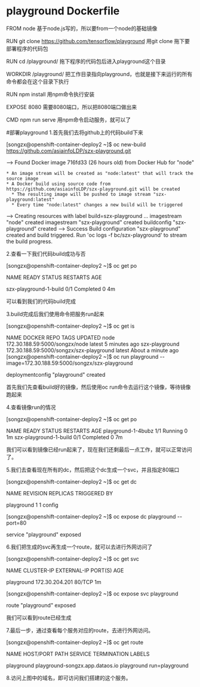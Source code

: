 # playground  Dockerfile
FROM node                                                      基于node.js写的，所以要from一个node的基础镜像

RUN  git clone https://github.com/tensorflow/playground        用git clone 拖下要部署程序的代码包

RUN  cd /playground/                                           拖下程序的代码包后进入playground这个目录

WORKDIR /playground/                                        把工作目录指向playground，也就是接下来运行的所有命令都会在这个目录下执行

RUN  npm install                                               用npm命令执行安装  

EXPOSE  8080                                                   需要8080端口，所以把8080端口做出来   

CMD npm run serve                                              用npm命令启动服务，就可以了 

#部署playground
1.首先我们去将github上的代码build下来

 [songzx@openshift-container-deploy2 ~]$ oc new-build https://github.com/asiainfoLDP/szx-playground.git


--> Found Docker image 716fd33 (26 hours old) from Docker Hub for "node"

    * An image stream will be created as "node:latest" that will track the source image
    * A Docker build using source code from https://github.com/asiainfoLDP/szx-playground.git will be created
      * The resulting image will be pushed to image stream "szx-playground:latest"
      * Every time "node:latest" changes a new build will be triggered

--> Creating resources with label build=szx-playground ...
    imagestream "node" created
    imagestream "szx-playground" created
    buildconfig "szx-playground" created
--> Success
    Build configuration "szx-playground" created and build triggered.
    Run 'oc logs -f bc/szx-playground' to stream the build progress.
    
    
    
    
    


2.查看一下我们代码build成功与否

[songzx@openshift-container-deploy2 ~]$ oc get po

NAME                     READY     STATUS      RESTARTS   AGE

szx-playground-1-build   0/1       Completed   0          4m

可以看到我们的代码build完成





3.build完成后我们使用命令把服务run起来

[songzx@openshift-container-deploy2 ~]$ oc get is

NAME             DOCKER REPO                                TAGS      UPDATED
node             172.30.188.59:5000/songzx/node             latest    5 minutes ago
szx-playground   172.30.188.59:5000/songzx/szx-playground   latest    About a minute ago
[songzx@openshift-container-deploy2 ~]$ oc run playground --image=172.30.188.59:5000/songzx/szx-playground

deploymentconfig "playground" created


首先我们先查看build好的镜像，然后使用oc run命令去运行这个镜像，等待镜像跑起来







4.查看镜像run的情况

[songzx@openshift-container-deploy2 ~]$ oc get po

NAME                     READY     STATUS      RESTARTS   AGE
playground-1-4bubz       1/1       Running     0          1m
szx-playground-1-build   0/1       Completed   0          7m


我们可以看到镜像已经run起来了，现在我们还剩最后一点工作，就可以正常访问了。








5.我们去查看现在所有的dc，然后把这个dc生成一个svc，并且指定80端口

[songzx@openshift-container-deploy2 ~]$ oc get dc

NAME         REVISION   REPLICAS   TRIGGERED BY

playground    1          1          config

[songzx@openshift-container-deploy2 ~]$ oc expose dc playground --port=80

service "playground" exposed







6.我们把生成的svc再生成一个route，就可以去进行外网访问了

[songzx@openshift-container-deploy2 ~]$ oc get svc

NAME         CLUSTER-IP       EXTERNAL-IP   PORT(S)   AGE

playground   172.30.204.201   <none>        80/TCP    1m

[songzx@openshift-container-deploy2 ~]$ oc expose svc playground

route "playground" exposed

我们可以看到route已经生成







7.最后一步，通过查看每个服务对应的route，去进行外网访问。

[songzx@openshift-container-deploy2 ~]$ oc get route

NAME         HOST/PORT                         PATH      SERVICE      TERMINATION   LABELS

playground   playground-songzx.app.dataos.io             playground                 run=playground







8.访问上图中的域名，即可访问我们搭建的这个服务。


